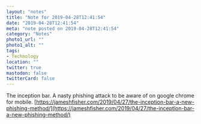```yaml
---
layout: "notes"
title: "Note for 2019-04-28T12:41:54"
date: "2019-04-28T12:41:54"
meta: "note posted on 2019-04-28T12:41:54"
category: "Notes"
photo1_url: ""
photo1_alt: ""
tags:
- Technology
location: ""
twitter: true
mastodon: false
twitterCard: false
---
```

The inception bar. A nasty phishing attack to be aware of on google chrome for mobile.
[https://jameshfisher.com/2019/04/27/the-inception-bar-a-new-phishing-method/](https://jameshfisher.com/2019/04/27/the-inception-bar-a-new-phishing-method/)
